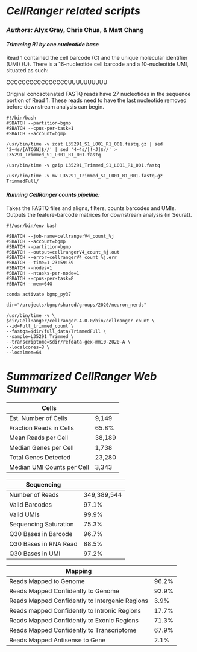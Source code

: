 # *CellRanger related scripts*

### *Authors:* Alyx Gray, Chris Chua, & Matt Chang

#### *Trimming R1 by one nucleotide base*

Read 1 contained the cell barcode (C) and the unique molecular identifier (UMI) (U). There is a 16-nucleotide cell barcode and a 10-nucleotide UMI, situated as such:

CCCCCCCCCCCCCCCCUUUUUUUUUU

Original concactenated FASTQ reads have 27 nucleotides in the sequence portion of Read 1. These reads need to have the last nucleotide removed before downstream analysis can begin. 

```
#!/bin/bash
#SBATCH --partition=bgmp        
#SBATCH --cpus-per-task=1       
#SBATCH --account=bgmp          

/usr/bin/time -v zcat L35291_S1_L001_R1_001.fastq.gz | sed '2~4s/[ATCGN]$//' | sed '4~4s/[!-J]$//' > L35291_Trimmed_S1_L001_R1_001.fastq

/usr/bin/time -v gzip L35291_Trimmed_S1_L001_R1_001.fastq

/usr/bin/time -v mv L35291_Trimmed_S1_L001_R1_001.fastq.gz TrimmedFull/

```

#### *Running CellRanger counts pipeline:*

Takes the FASTQ files and aligns, filters, counts barcodes and UMIs. 
Outputs the feature-barcode matrices for downstream analysis (in Seurat).

```
#!/usr/bin/env bash

#SBATCH --job-name=cellrangerV4_count_%j
#SBATCH --account=bgmp
#SBATCH --partition=bgmp
#SBATCH --output=cellrangerV4_count_%j.out
#SBATCH --error=cellrangerV4_count_%j.err
#SBATCH --time=1-23:59:59
#SBATCH --nodes=1
#SBATCH --ntasks-per-node=1
#SBATCH --cpus-per-task=8
#SBATCH --mem=64G

conda activate bgmp_py37

dir="/projects/bgmp/shared/groups/2020/neuron_nerds"

/usr/bin/time -v \
$dir/CellRanger/cellranger-4.0.0/bin/cellranger count \
--id=Full_trimmed_count \
--fastqs=$dir/full_data/TrimmedFull \
--sample=L35291_Trimmed \
--transcriptome=$dir/refdata-gex-mm10-2020-A \
--localcores=8 \
--localmem=64

```

# *Summarized CellRanger Web Summary*

| **Cells** |     |
|-----      |-----|
| Est. Number of Cells      | 9,149 |
| Fraction Reads in Cells   | 65.8% |
| Mean Reads per Cell       | 38,189 |
| Median Genes per Cell     | 1,738 |
| Total Genes Detected      | 23,280 |
| Median UMI Counts per Cell | 3,343 |

| **Sequencing** |     |
|-----           |-----|
| Number of Reads       | 349,389,544 |
| Valid Barcodes        | 97.1% |
| Valid UMIs            | 99.9% |
| Sequencing Saturation | 75.3% |
| Q30 Bases in Barcode  | 96.7% |
| Q30 Bases in RNA Read | 88.5% |
| Q30 Bases in UMI      | 97.2% |


| **Mapping** |       |
|-----        |-----  |
| Reads Mapped to Genome                        | 96.2% |
| Reads Mapped Confidently to Genome            | 92.9% |
| Reads Mapped Confidently to Intergenic Regions | 3.9%|
| Reads mapped Confidently to Intronic Regions  | 17.7% |
| Reads Mapped Confidently to Exonic Regions    | 71.3% |
| Reads Mapped Confidently to Transcriptome     | 67.9% |
| Reads Mapped Antisense to Gene                | 2.1% |

